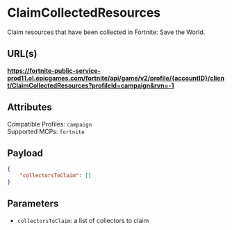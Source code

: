 # ClaimCollectedResources
Claim resources that have been collected in Fortnite: Save the World.

## URL(s)
**https://fortnite-public-service-prod11.ol.epicgames.com/fortnite/api/game/v2/profile/{accountID}/client/ClaimCollectedResources?profileId=campaign&rvn=-1**

## Attributes
Compatible Profiles: `campaign`  
Supported MCPs: `fortnite`

## Payload
```json
{
    "collectorsToClaim": []
}
```

## Parameters
- `collectorsToClaim`: a list of collectors to claim
